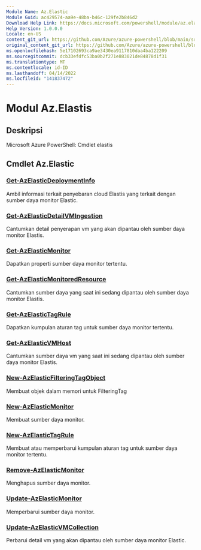 ```yaml
---
Module Name: Az.Elastic
Module Guid: ac429574-aa9e-48ba-b46c-129fe2b846d2
Download Help Link: https://docs.microsoft.com/powershell/module/az.elastic
Help Version: 1.0.0.0
Locale: en-US
content_git_url: https://github.com/Azure/azure-powershell/blob/main/src/Elastic/help/Az.Elastic.md
original_content_git_url: https://github.com/Azure/azure-powershell/blob/main/src/Elastic/help/Az.Elastic.md
ms.openlocfilehash: 5e17102693ca9ae3430ea9117810daa4ba122209
ms.sourcegitcommit: dcb33efdfc53ba0b2f271e883021de84878d1f31
ms.translationtype: MT
ms.contentlocale: id-ID
ms.lasthandoff: 04/14/2022
ms.locfileid: "141837472"
---
```

# Modul Az.Elastis
## Deskripsi
Microsoft Azure PowerShell: Cmdlet elastis

## Cmdlet Az.Elastic
### [Get-AzElasticDeploymentInfo](Get-AzElasticDeploymentInfo.md)
Ambil informasi terkait penyebaran cloud Elastis yang terkait dengan sumber daya monitor Elastic.

### [Get-AzElasticDetailVMIngestion](Get-AzElasticDetailVMIngestion.md)
Cantumkan detail penyerapan vm yang akan dipantau oleh sumber daya monitor Elastis.

### [Get-AzElasticMonitor](Get-AzElasticMonitor.md)
Dapatkan properti sumber daya monitor tertentu.

### [Get-AzElasticMonitoredResource](Get-AzElasticMonitoredResource.md)
Cantumkan sumber daya yang saat ini sedang dipantau oleh sumber daya monitor Elastis.

### [Get-AzElasticTagRule](Get-AzElasticTagRule.md)
Dapatkan kumpulan aturan tag untuk sumber daya monitor tertentu.

### [Get-AzElasticVMHost](Get-AzElasticVMHost.md)
Cantumkan sumber daya vm yang saat ini sedang dipantau oleh sumber daya monitor Elastis.

### [New-AzElasticFilteringTagObject](New-AzElasticFilteringTagObject.md)
Membuat objek dalam memori untuk FilteringTag

### [New-AzElasticMonitor](New-AzElasticMonitor.md)
Membuat sumber daya monitor.

### [New-AzElasticTagRule](New-AzElasticTagRule.md)
Membuat atau memperbarui kumpulan aturan tag untuk sumber daya monitor tertentu.

### [Remove-AzElasticMonitor](Remove-AzElasticMonitor.md)
Menghapus sumber daya monitor.

### [Update-AzElasticMonitor](Update-AzElasticMonitor.md)
Memperbarui sumber daya monitor.

### [Update-AzElasticVMCollection](Update-AzElasticVMCollection.md)
Perbarui detail vm yang akan dipantau oleh sumber daya monitor Elastic.

